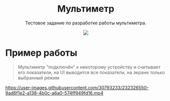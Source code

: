 <h1 align="center">Мультиметр</h1>
<p align="center">Тестовое задание по разработке работы мультиметра.</p>
<p align="center">
  <a href="https://www.python.org/downloads/"><img src="https://img.shields.io/badge/Unity-2021.3.8f1-green"/></a>
</p>

# Пример работы 
> Мультиметр "подключён" к некоторому устройству и считывает его показатели, на UI выводится все показатели, на экране только выбранный режим
> 
https://user-images.githubusercontent.com/30793233/232326550-9ad6f1e2-a138-4b0c-a6a0-574ff949fd16.mp4

